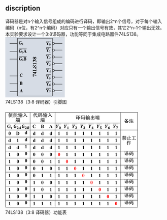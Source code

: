 ## discription
译码器是对n个输入信号组成的编码进行译码，即输出2^n个信号，对于每个输入编码（n位，有2^n个编码）对应只有一个输出信号有效，其它2^n-1个输出无效。本实验要求设计一个3:8译码器，功能等同于集成电路器件74LS138。<br>
![74LS138（3:8 译码器）引脚图](https://github.com/Mifan-rabbit/DigitalCircuits/blob/master/%E5%AE%9E%E9%AA%8C3/%E5%BC%95%E8%84%9A%E5%9B%BE.png)<br>
74LS138（3:8 译码器）引脚图<br><br>
![74LS138（3:8 译码器）功能表](https://github.com/Mifan-rabbit/DigitalCircuits/blob/master/%E5%AE%9E%E9%AA%8C3/%E5%8A%9F%E8%83%BD%E8%A1%A8.png)<br>
74LS138（3:8 译码器）功能表<br>
